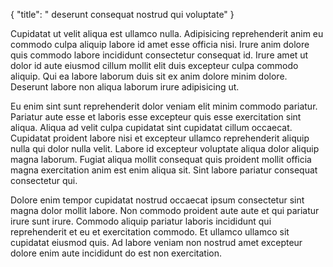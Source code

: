 {
  "title": " deserunt consequat nostrud qui voluptate"
}

Cupidatat ut velit aliqua est ullamco nulla. Adipisicing reprehenderit anim eu commodo culpa aliquip labore id amet esse officia nisi. Irure anim dolore quis commodo labore incididunt consectetur consequat id. Irure amet ut dolor id aute eiusmod cillum mollit elit duis excepteur culpa commodo aliquip. Qui ea labore laborum duis sit ex anim dolore minim dolore. Deserunt labore non aliqua laborum irure adipisicing ut.

Eu enim sint sunt reprehenderit dolor veniam elit minim commodo pariatur. Pariatur aute esse et laboris esse excepteur quis esse exercitation sint aliqua. Aliqua ad velit culpa cupidatat sint cupidatat cillum occaecat. Cupidatat proident labore nisi et excepteur ullamco reprehenderit aliquip nulla qui dolor nulla velit. Labore id excepteur voluptate aliqua dolor aliquip magna laborum. Fugiat aliqua mollit consequat quis proident mollit officia magna exercitation anim est enim aliqua sit. Sint labore pariatur consequat consectetur qui.

Dolore enim tempor cupidatat nostrud occaecat ipsum consectetur sint magna dolor mollit labore. Non commodo proident aute aute et qui pariatur irure sunt irure. Commodo aliquip pariatur laboris incididunt qui reprehenderit et eu et exercitation commodo. Et ullamco ullamco sit cupidatat eiusmod quis. Ad labore veniam non nostrud amet excepteur dolore enim aute incididunt do est non exercitation.